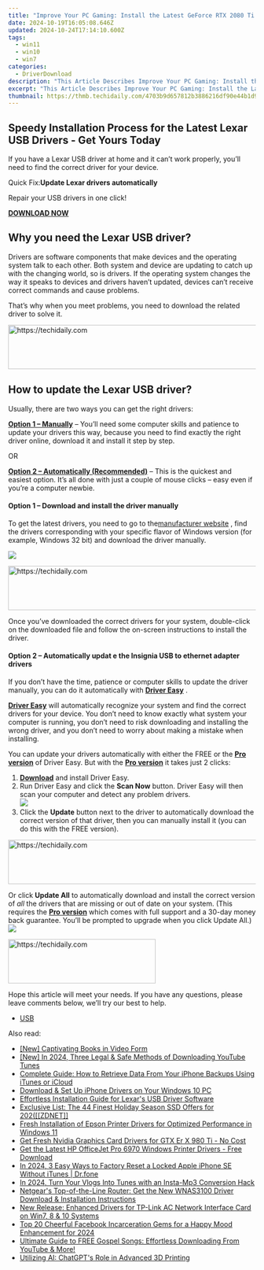 ```yaml
---
title: "Improve Your PC Gaming: Install the Latest GeForce RTX 2080 Ti Drivers Today!"
date: 2024-10-19T16:05:08.646Z
updated: 2024-10-24T17:14:10.600Z
tags:
  - win11
  - win10
  - win7
categories:
  - DriverDownload
description: "This Article Describes Improve Your PC Gaming: Install the Latest GeForce RTX 2080 Ti Drivers Today!"
excerpt: "This Article Describes Improve Your PC Gaming: Install the Latest GeForce RTX 2080 Ti Drivers Today!"
thumbnail: https://thmb.techidaily.com/4703b9d657812b3886216df90e44b1d9ef5fb3878b6869f4909ce7c65740d3ae.jpg
---
```


## Speedy Installation Process for the Latest Lexar USB Drivers - Get Yours Today

If you have a Lexar USB driver at home and it can’t work properly, you’ll need to find the correct driver for your device.

 Quick Fix:**Update Lexar drivers automatically**

 Repair your USB drivers in one click!

[**DOWNLOAD NOW**](https://tools.techidaily.com/drivereasy/download/)

## Why you need the Lexar USB driver?

 Drivers are software components that make devices and the operating system talk to each other. Both system and device are updating to catch up with the changing world, so is drivers. If the operating system changes the way it speaks to devices and drivers haven’t updated, devices can’t receive correct commands and cause problems.

 That’s why when you meet problems, you need to download the related driver to solve it.

<!-- affiliate ads begin -->
<a href="https://appsumo.8odi.net/c/5597632/2144299/7443" target="_top" id="2144299">
  <img src="//a.impactradius-go.com/display-ad/7443-2144299" border="0" alt="https://techidaily.com" width="728" height="90"/>
</a>
<img height="0" width="0" src="https://appsumo.8odi.net/i/5597632/2144299/7443" style="position:absolute;visibility:hidden;" border="0" />
<!-- affiliate ads end -->

## How to update the Lexar USB driver?

Usually, there are two ways you can get the right drivers:

**[Option 1 – Manually](https://tools.techidaily.com/drivereasy/download/)**  – You’ll need some computer skills and patience to update your drivers this way, because you need to find exactly the right driver online, download it and install it step by step.

OR

**[Option 2 – Automatically (Recommended)](https://www.drivereasy.com/knowledge/download-lexar-usb-driver/#op2)**  – This is the quickest and easiest option. It’s all done with just a couple of mouse clicks – easy even if you’re a computer newbie.

#### **Option 1 – Download and install the driver manually**

 To get the latest drivers, you need to go to the[manufacturer website](https://www.lexar.com/support/downloads/) , find the drivers corresponding with your specific flavor of Windows version (for example, Windows 32 bit) and download the driver manually.

![](https://images.drivereasy.com/wp-content/uploads/2019/10/lexar-1024x717.jpg)

<!-- affiliate ads begin -->
<a href="https://homestyler.sjv.io/c/5597632/1943647/22993" target="_top" id="1943647">
  <img src="//a.impactradius-go.com/display-ad/22993-1943647" border="0" alt="https://techidaily.com" width="728" height="90"/>
</a>
<img height="0" width="0" src="https://homestyler.sjv.io/i/5597632/1943647/22993" style="position:absolute;visibility:hidden;" border="0" />
<!-- affiliate ads end -->

 Once you’ve downloaded the correct drivers for your system, double-click on the downloaded file and follow the on-screen instructions to install the driver.

#### **Option 2 – Automatically updat** e the Insignia USB to ethernet adapter drive**rs**

 If you don’t have the time, patience or computer skills to update the driver manually, you can do it automatically with **[Driver Easy](https://tools.techidaily.com/drivereasy/download/)**  .

**[Driver Easy](https://tools.techidaily.com/drivereasy/download/)**  will automatically recognize your system and find the correct drivers for your device. You don’t need to know exactly what system your computer is running, you don’t need to risk downloading and installing the wrong driver, and you don’t need to worry about making a mistake when installing.

 You can update your drivers automatically with either the FREE or the **[Pro version](https://tools.techidaily.com/drivereasy/download/)**  of Driver Easy. But with the **[Pro version](https://tools.techidaily.com/drivereasy/download/)**  it takes just 2 clicks:

1. **[Download](https://tools.techidaily.com/drivereasy/download/)**  and install Driver Easy.
2. Run Driver Easy and click the **Scan Now** button. Driver Easy will then scan your computer and detect any problem drivers.  
![](https://images.drivereasy.com/wp-content/uploads/2019/10/12.jpg)
3. Click the **Update** button next to the driver to automatically download the correct version of that driver, then you can manually install it (you can do this with the FREE version).  

<!-- affiliate ads begin -->
<a href="https://appsumo.8odi.net/c/5597632/2130886/7443" target="_top" id="2130886">
  <img src="//a.impactradius-go.com/display-ad/7443-2130886" border="0" alt="https://techidaily.com" width="728" height="90"/>
</a>
<img height="0" width="0" src="https://appsumo.8odi.net/i/5597632/2130886/7443" style="position:absolute;visibility:hidden;" border="0" />
<!-- affiliate ads end -->

 Or click **Update All** to automatically download and install the correct version of _all_ the drivers that are missing or out of date on your system. (This requires the **[Pro version](https://tools.techidaily.com/drivereasy/download/)**  which comes with full support and a 30-day money back guarantee. You’ll be prompted to upgrade when you click Update All.)  
![](https://images.drivereasy.com/wp-content/uploads/2019/10/usb-1.jpg)

<!-- affiliate ads begin -->
<a href="https://aligracehair.sjv.io/c/5597632/1925544/19272" target="_top" id="1925544">
  <img src="//a.impactradius-go.com/display-ad/19272-1925544" border="0" alt="https://techidaily.com" width="300" height="90"/>
</a>
<img height="0" width="0" src="https://aligracehair.sjv.io/i/5597632/1925544/19272" style="position:absolute;visibility:hidden;" border="0" />
<!-- affiliate ads end -->

 Hope this article will meet your needs. If you have any questions, please leave comments below, we’ll try our best to help.

* [USB](https://tools.techidaily.com/drivereasy/download/)

<ins class="adsbygoogle"
     style="display:block"
     data-ad-format="autorelaxed"
     data-ad-client="ca-pub-7571918770474297"
     data-ad-slot="1223367746"></ins>

<ins class="adsbygoogle"
     style="display:block"
     data-ad-client="ca-pub-7571918770474297"
     data-ad-slot="8358498916"
     data-ad-format="auto"
     data-full-width-responsive="true"></ins>

<span class="atpl-alsoreadstyle">Also read:</span>
<div><ul>
<li><a href="https://extra-tips.techidaily.com/new-captivating-books-in-video-form/"><u>[New] Captivating Books in Video Form</u></a></li>
<li><a href="https://youtube-lab.techidaily.com/n-2024-three-legal-and-safe-methods-of-downloading-youtube-tunes/"><u>[New] In 2024, Three Legal & Safe Methods of Downloading YouTube Tunes</u></a></li>
<li><a href="https://os-tips.techidaily.com/complete-guide-how-to-retrieve-data-from-your-iphone-backups-using-itunes-or-icloud/"><u>Complete Guide: How to Retrieve Data From Your iPhone Backups Using iTunes or iCloud</u></a></li>
<li><a href="https://driver-download.techidaily.com/download-and-set-up-iphone-drivers-on-your-windows-10-pc/"><u>Download & Set Up iPhone Drivers on Your Windows 10 PC</u></a></li>
<li><a href="https://driver-download.techidaily.com/effortless-installation-guide-for-lexars-usb-driver-software/"><u>Effortless Installation Guide for Lexar's USB Driver Software</u></a></li>
<li><a href="https://games-able.techidaily.com/exclusive-list-the-44-finest-holiday-season-ssd-offers-for-202zdnet/"><u>Exclusive List: The 44 Finest Holiday Season SSD Offers for 202([[ZDNET]]</u></a></li>
<li><a href="https://driver-download.techidaily.com/fresh-installation-of-epson-printer-drivers-for-optimized-performance-in-windows-11/"><u>Fresh Installation of Epson Printer Drivers for Optimized Performance in Windows 11</u></a></li>
<li><a href="https://driver-download.techidaily.com/get-fresh-nvidia-graphics-card-drivers-for-gtx-er-x-980-ti-no-cost/"><u>Get Fresh Nvidia Graphics Card Drivers for GTX Er X 980 Ti - No Cost</u></a></li>
<li><a href="https://driver-download.techidaily.com/get-the-latest-hp-officejet-pro-6970-windows-printer-drivers-free-download/"><u>Get the Latest HP OfficeJet Pro 6970 Windows Printer Drivers - Free Download</u></a></li>
<li><a href="https://iphone-unlock.techidaily.com/in-2024-3-easy-ways-to-factory-reset-a-locked-apple-iphone-se-without-itunes-drfone-by-drfone-ios/"><u>In 2024, 3 Easy Ways to Factory Reset a Locked Apple iPhone SE Without iTunes | Dr.fone</u></a></li>
<li><a href="https://instagram-clips.techidaily.com/in-2024-turn-your-vlogs-into-tunes-with-an-insta-mp3-conversion-hack/"><u>In 2024, Turn Your Vlogs Into Tunes with an Insta-Mp3 Conversion Hack</u></a></li>
<li><a href="https://driver-download.techidaily.com/netgears-top-of-the-line-router-get-the-new-wnas3100-driver-download-and-installation-instructions/"><u>Netgear's Top-of-the-Line Router: Get the New WNAS3100 Driver Download & Installation Instructions</u></a></li>
<li><a href="https://driver-download.techidaily.com/new-release-enhanced-drivers-for-tp-link-ac-network-interface-card-on-win7-8-and-10-systems/"><u>New Release: Enhanced Drivers for TP-Link AC Network Interface Card on Win7, 8 & 10 Systems</u></a></li>
<li><a href="https://facebook-clips.techidaily.com/top-20-cheerful-facebook-incarceration-gems-for-a-happy-mood-enhancement-for-2024/"><u>Top 20 Cheerful Facebook Incarceration Gems for a Happy Mood Enhancement for 2024</u></a></li>
<li><a href="https://win-able.techidaily.com/ultimate-guide-to-free-gospel-songs-effortless-downloading-from-youtube-and-more/"><u>Ultimate Guide to FREE Gospel Songs: Effortless Downloading From YouTube & More!</u></a></li>
<li><a href="https://tech-hub.techidaily.com/utilizing-ai-chatgpts-role-in-advanced-3d-printing/"><u>Utilizing AI: ChatGPT's Role in Advanced 3D Printing</u></a></li>
</ul></div>

